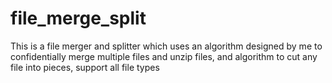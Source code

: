 # file_merge_split
 
This is a file merger and splitter which uses an algorithm designed by me to confidentially merge multiple files and unzip files, and algorithm to cut any file into pieces, support all file types
